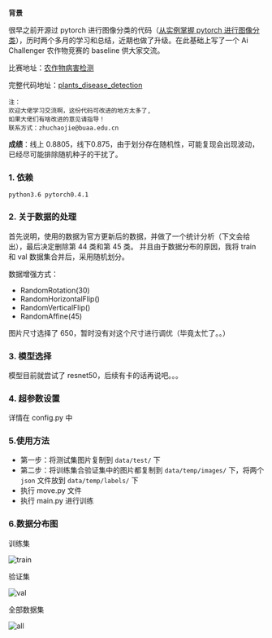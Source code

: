 
**背景**

很早之前开源过 pytorch 进行图像分类的代码（[从实例掌握 pytorch 进行图像分类](http://spytensor.com/index.php/archives/21/)），历时两个多月的学习和总结，近期也做了升级。在此基础上写了一个 Ai Challenger 农作物竞赛的 baseline 供大家交流。

比赛地址：[农作物病害检测](https://challenger.ai/competition/pdr2018)

完整代码地址：[plants_disease_detection](https://github.com/spytensor/plants_disease_detection)

    注：
    欢迎大佬学习交流啊，这份代码可改进的地方太多了,
    如果大佬们有啥改进的意见请指导！
    联系方式：zhuchaojie@buaa.edu.cn

**成绩**：线上 0.8805，线下0.875，由于划分存在随机性，可能复现会出现波动，已经尽可能排除随机种子的干扰了。

### 1. 依赖

    python3.6 pytorch0.4.1

### 2. 关于数据的处理

首先说明，使用的数据为官方更新后的数据，并做了一个统计分析（下文会给出），最后决定删除第 44 类和第 45 类。
并且由于数据分布的原因，我将 train 和 val 数据集合并后，采用随机划分。

数据增强方式：

- RandomRotation(30)
- RandomHorizontalFlip()
- RandomVerticalFlip()
- RandomAffine(45)

图片尺寸选择了 650，暂时没有对这个尺寸进行调优（毕竟太忙了。。）

### 3. 模型选择

模型目前就尝试了 resnet50，后续有卡的话再说吧。。。

### 4. 超参数设置

详情在 config.py 中

### 5.使用方法

- 第一步：将测试集图片复制到 `data/test/` 下
- 第二步：将训练集合验证集中的图片都复制到 `data/temp/images/` 下，将两个 `json` 文件放到 `data/temp/labels/` 下
- 执行 move.py 文件
- 执行 main.py 进行训练

### 6.数据分布图

训练集

![train](http://www.spytensor.com/images/plants/train.png)

验证集

![val](http://www.spytensor.com/images/plants/val.png)

全部数据集

![all](http://www.spytensor.com/images/plants/all.png)